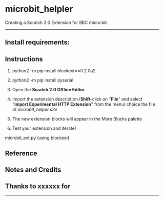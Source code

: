 # microbit_helpler
Creating a Scratch 2.0 Extension for BBC micro:bit.

***
## Install requirements:


## Instructions

1. python2 -m pip install blockext==0.2.0a2
2. python2 -m pip install pyserial
3. Open the **Scratch 2.0 Offline Editor**
4. Import the extension description (**Shift**-click on "**File**" and select "**Import Experimental HTTP Extension**" from the menu)
choice the file of _microbit_helper.s2e_

5. The new extension blocks will appear in the More Blocks palette
6. Test your extension and iterate!


microbit_ext.py (using blockext)

## Reference

## Notes and Credits

## Thanks to xxxxxx for

***

